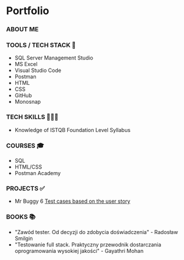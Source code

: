 # Portfolio
### ABOUT ME

### TOOLS / TECH STACK 🔧

- SQL Server Management Studio
- MS Excel
- Visual Studio Code
- Postman
- HTML
- CSS
- GitHub
- Monosnap

### TECH SKILLS 👩🏻‍💻

- Knowledge of ISTQB Foundation Level Syllabus

### COURSES 🎓

- SQL
- HTML/CSS
- Postman Academy

### PROJECTS ✅

- Mr Buggy 6 [Test cases based on the user story](https://docs.google.com/spreadsheets/d/1HNxHcSAlde2WbeBaQploqZ6pKmNt4RCOiCUOzrxsPDU/edit?gid=0#gid=0)

### BOOKS 📚

- "Zawód tester. Od decyzji do zdobycia doświadczenia" - Radosław Smilgin
- "Testowanie full stack. Praktyczny przewodnik dostarczania oprogramowania wysokiej jakości" - Gayathri Mohan
